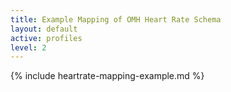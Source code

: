 ```yaml
---
title: Example Mapping of OMH Heart Rate Schema
layout: default
active: profiles
level: 2
---
```


{% include heartrate-mapping-example.md %}
